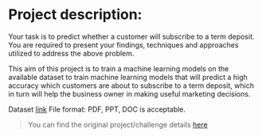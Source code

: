 # Project description:

Your task is to predict whether a customer will subscribe to a term deposit.
You are required to present your findings, techniques and approaches utilized to address the above problem.

This aim of this project is to train a machine learning models on the available dataset to train machine learning models that will predict a high accuracy which customers are about to subscribe to a term deposit, which in turn will help the business owner in making useful marketing decisions.

Dataset [link](https://archive.ics.uci.edu/dataset/222/bank+marketing)
File format: PDF, PPT, DOC is acceptable.

> You can find the original project/challenge details [here](https://aserious.larksuite.com/docx/WBQIdzr95okwn7xSoqxubxnhsDg)
